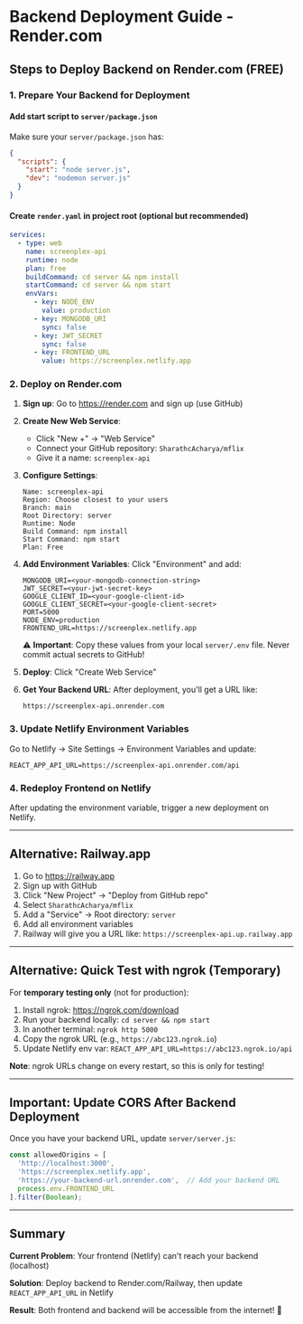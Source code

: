 # Backend Deployment Guide - Render.com

## Steps to Deploy Backend on Render.com (FREE)

### 1. Prepare Your Backend for Deployment

#### Add start script to `server/package.json`
Make sure your `server/package.json` has:
```json
{
  "scripts": {
    "start": "node server.js",
    "dev": "nodemon server.js"
  }
}
```

#### Create `render.yaml` in project root (optional but recommended)
```yaml
services:
  - type: web
    name: screenplex-api
    runtime: node
    plan: free
    buildCommand: cd server && npm install
    startCommand: cd server && npm start
    envVars:
      - key: NODE_ENV
        value: production
      - key: MONGODB_URI
        sync: false
      - key: JWT_SECRET
        sync: false
      - key: FRONTEND_URL
        value: https://screenplex.netlify.app
```

### 2. Deploy on Render.com

1. **Sign up**: Go to https://render.com and sign up (use GitHub)

2. **Create New Web Service**:
   - Click "New +" → "Web Service"
   - Connect your GitHub repository: `SharathcAcharya/mflix`
   - Give it a name: `screenplex-api`

3. **Configure Settings**:
   ```
   Name: screenplex-api
   Region: Choose closest to your users
   Branch: main
   Root Directory: server
   Runtime: Node
   Build Command: npm install
   Start Command: npm start
   Plan: Free
   ```

4. **Add Environment Variables**:
   Click "Environment" and add:
   ```
   MONGODB_URI=<your-mongodb-connection-string>
   JWT_SECRET=<your-jwt-secret-key>
   GOOGLE_CLIENT_ID=<your-google-client-id>
   GOOGLE_CLIENT_SECRET=<your-google-client-secret>
   PORT=5000
   NODE_ENV=production
   FRONTEND_URL=https://screenplex.netlify.app
   ```
   
   ⚠️ **Important**: Copy these values from your local `server/.env` file. Never commit actual secrets to GitHub!

5. **Deploy**: Click "Create Web Service"

6. **Get Your Backend URL**: After deployment, you'll get a URL like:
   ```
   https://screenplex-api.onrender.com
   ```

### 3. Update Netlify Environment Variables

Go to Netlify → Site Settings → Environment Variables and update:

```
REACT_APP_API_URL=https://screenplex-api.onrender.com/api
```

### 4. Redeploy Frontend on Netlify

After updating the environment variable, trigger a new deployment on Netlify.

---

## Alternative: Railway.app

1. Go to https://railway.app
2. Sign up with GitHub
3. Click "New Project" → "Deploy from GitHub repo"
4. Select `SharathcAcharya/mflix`
5. Add a "Service" → Root directory: `server`
6. Add all environment variables
7. Railway will give you a URL like: `https://screenplex-api.up.railway.app`

---

## Alternative: Quick Test with ngrok (Temporary)

For **temporary testing only** (not for production):

1. Install ngrok: https://ngrok.com/download
2. Run your backend locally: `cd server && npm start`
3. In another terminal: `ngrok http 5000`
4. Copy the ngrok URL (e.g., `https://abc123.ngrok.io`)
5. Update Netlify env var: `REACT_APP_API_URL=https://abc123.ngrok.io/api`

**Note**: ngrok URLs change on every restart, so this is only for testing!

---

## Important: Update CORS After Backend Deployment

Once you have your backend URL, update `server/server.js`:

```javascript
const allowedOrigins = [
  'http://localhost:3000',
  'https://screenplex.netlify.app',
  'https://your-backend-url.onrender.com',  // Add your backend URL
  process.env.FRONTEND_URL
].filter(Boolean);
```

---

## Summary

**Current Problem**: Your frontend (Netlify) can't reach your backend (localhost)

**Solution**: Deploy backend to Render.com/Railway, then update `REACT_APP_API_URL` in Netlify

**Result**: Both frontend and backend will be accessible from the internet! 🚀
